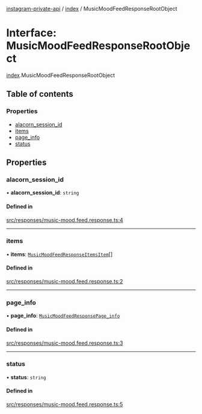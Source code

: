 [instagram-private-api](../../README.md) / [index](../../modules/index.md) / MusicMoodFeedResponseRootObject

# Interface: MusicMoodFeedResponseRootObject

[index](../../modules/index.md).MusicMoodFeedResponseRootObject

## Table of contents

### Properties

- [alacorn\_session\_id](MusicMoodFeedResponseRootObject.md#alacorn_session_id)
- [items](MusicMoodFeedResponseRootObject.md#items)
- [page\_info](MusicMoodFeedResponseRootObject.md#page_info)
- [status](MusicMoodFeedResponseRootObject.md#status)

## Properties

### alacorn\_session\_id

• **alacorn\_session\_id**: `string`

#### Defined in

[src/responses/music-mood.feed.response.ts:4](https://github.com/Nerixyz/instagram-private-api/blob/0e0721c/src/responses/music-mood.feed.response.ts#L4)

___

### items

• **items**: [`MusicMoodFeedResponseItemsItem`](MusicMoodFeedResponseItemsItem.md)[]

#### Defined in

[src/responses/music-mood.feed.response.ts:2](https://github.com/Nerixyz/instagram-private-api/blob/0e0721c/src/responses/music-mood.feed.response.ts#L2)

___

### page\_info

• **page\_info**: [`MusicMoodFeedResponsePage_info`](MusicMoodFeedResponsePage_info.md)

#### Defined in

[src/responses/music-mood.feed.response.ts:3](https://github.com/Nerixyz/instagram-private-api/blob/0e0721c/src/responses/music-mood.feed.response.ts#L3)

___

### status

• **status**: `string`

#### Defined in

[src/responses/music-mood.feed.response.ts:5](https://github.com/Nerixyz/instagram-private-api/blob/0e0721c/src/responses/music-mood.feed.response.ts#L5)
